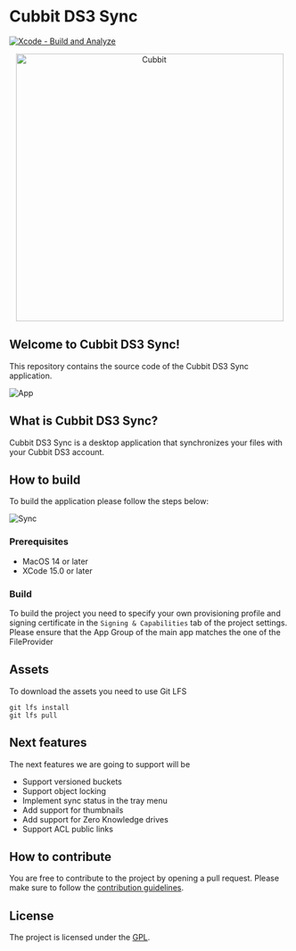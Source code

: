 # Cubbit DS3 Sync

[![Xcode - Build and Analyze](https://github.com/marmos91/cubbit-ds3-sync/actions/workflows/build.yml/badge.svg)](https://github.com/marmos91/cubbit-ds3-sync/actions/workflows/build.yml)

<p align="center">
  <img alt="Cubbit" src="/Assets/Logo.png?raw=true" width="480">
</p>

## Welcome to Cubbit DS3 Sync!

This repository contains the source code of the Cubbit DS3 Sync application.

![App](/Assets/App.png)

## What is Cubbit DS3 Sync?

Cubbit DS3 Sync is a desktop application that synchronizes your files with your Cubbit DS3 account.

## How to build

To build the application please follow the steps below:

![Sync](/Assets/Tutorial1.png)

### Prerequisites

- MacOS 14 or later
- XCode 15.0 or later

### Build

To build the project you need to specify your own provisioning profile and signing certificate in the `Signing & Capabilities` tab of the project settings.
Please ensure that the App Group of the main app matches the one of the FileProvider

## Assets

To download the assets you need to use Git LFS

```
git lfs install
git lfs pull
```

## Next features

The next features we are going to support will be

- Support versioned buckets
- Support object locking
- Implement sync status in the tray menu
- Add support for thumbnails
- Add support for Zero Knowledge drives
- Support ACL public links

## How to contribute

You are free to contribute to the project by opening a pull request. Please make sure to follow the [contribution guidelines](CONTRIBUTING.md).

## License

The project is licensed under the [GPL](LICENSE).
